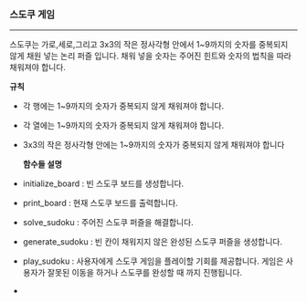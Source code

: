 ### 스도쿠 게임
---
스도쿠는 가로,세로,그리고 3x3의 작은 정사각형 안에서 1~9까지의 숫자를 중복되지 않게 채원 넣는 논리 퍼즐 입니다. 채워 넣을 숫자는 주어진 힌트와 숫자의 법칙을 따라 채워져야 합니다.

**규칙**

- 각 행에는 1~9까지의 숫자가 중복되지 않게 채워져야 합니다.
- 각 열에는 1~9까지의 숫자가 중복되지 않게 채워져야 합니다.
- 3x3의 작은 정사각형 안에는 1~9까지의 숫자가 중복되지 않게 채워져야 합니다

  **함수들 설명**

 - initialize_board : 빈 스도쿠 보드를 생성합니다.
 - print_board : 현재 스도쿠 보드를 출력합니다.
 - solve_sudoku : 주어진 스도쿠 퍼즐을 해결합니다.
 - generate_sudoku : 빈 칸이 채워지지 않은 완성된 스도쿠 퍼즐을 생성합니다.
 - play_sudoku : 사용자에게 스도쿠 게임을 플레이할 기회를 제공합니다. 게임은 사용자가 잘못된 이동을 하거나 스도쿠를 완성할 때 까지 진행됩니다.
 -  
